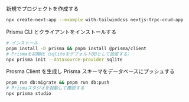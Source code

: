 新規でプロジェクトを作成する

```bash
npx create-next-app --example with-tailwindcss nextjs-trpc-crud-app
```

Prisma CLI とクライアントをインストールする

```bash
# インストール
pnpm install -D prisma && pnpm install @prisma/client
# Prismaを初期化（sqliteをデフォルトDBとして設定する）
npx prisma init --datasource-provider sqlite
```

Prosma Client を生成し Prisma スキーマをデータベースにプッシュする

```bash
pnpm run db:migrate && pnpm run db:push
# Prismaスタジオを起動して確認する
npx prisma studio
```
